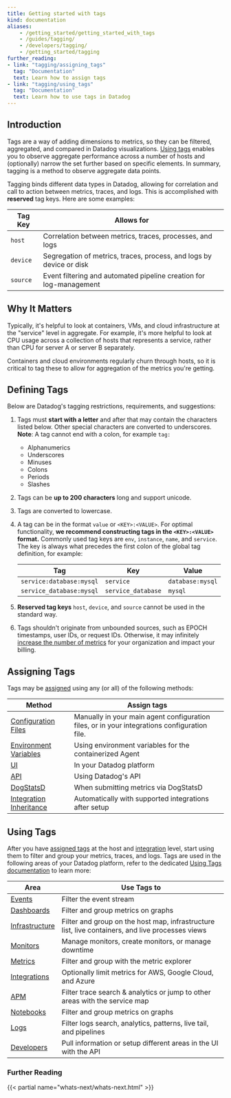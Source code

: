 ```yaml
---
title: Getting started with tags
kind: documentation
aliases:
    - /getting_started/getting_started_with_tags
    - /guides/tagging/
    - /developers/tagging/
    - /getting_started/tagging
further_reading:
- link: "tagging/assigning_tags"
  tag: "Documentation"
  text: Learn how to assign tags
- link: "tagging/using_tags"
  tag: "Documentation"
  text: Learn how to use tags in Datadog
---
```


## Introduction

Tags are a way of adding dimensions to metrics, so they can be filtered, aggregated, and compared in Datadog visualizations. [Using tags][1] enables you to observe aggregate performance across a number of hosts and (optionally) narrow the set further based on specific elements. In summary, tagging is a method to observe aggregate data points.

Tagging binds different data types in Datadog, allowing for correlation and call to action between metrics, traces, and logs. This is accomplished with **reserved** tag keys. Here are some examples:

| Tag Key  | Allows for                                                          |
|----------|---------------------------------------------------------------------|
| `host`   | Correlation between metrics, traces, processes, and logs            |
| `device` | Segregation of metrics, traces, process, and logs by device or disk |
| `source` | Event filtering and automated pipeline creation for log-management  |

## Why It Matters

Typically, it's helpful to look at containers, VMs, and cloud infrastructure at the "service" level in aggregate. For example, it's more helpful to look at CPU usage across a collection of hosts that represents a service, rather than CPU for server A or server B separately.

Containers and cloud environments regularly churn through hosts, so it is critical to tag these to allow for aggregation of the metrics you're getting.

## Defining Tags

Below are Datadog's tagging restrictions, requirements, and suggestions:

1. Tags must **start with a letter** and after that may contain the characters listed below. Other special characters are converted to underscores. **Note**: A tag cannot end with a colon, for example `tag:`

    * Alphanumerics
    * Underscores
    * Minuses
    * Colons
    * Periods
    * Slashes

2. Tags can be **up to 200 characters** long and support unicode.
3. Tags are converted to lowercase.
4. A tag can be in the format `value` or `<KEY>:<VALUE>`. For optimal functionality, **we recommend constructing tags in the `<KEY>:<VALUE>` format.** Commonly used tag keys are `env`, `instance`, `name`, and `service`. The key is always what precedes the first colon of the global tag definition, for example:
    
    | Tag                      | Key                | Value            |
    |--------------------------|--------------------|------------------|
    | `service:database:mysql` | `service`          | `database:mysql` |
    | `service_database:mysql` | `service_database` | `mysql`          |

5.  **Reserved tag keys** `host`, `device`, and `source` cannot be used in the standard way.

6. Tags shouldn't originate from unbounded sources, such as EPOCH timestamps, user IDs, or request IDs. Otherwise, it may infinitely [increase the number of metrics][29] for your organization and impact your billing.

## Assigning Tags

Tags may be [assigned][21] using any (or all) of the following methods:

| Method                        | Assign tags                                                                                  |
|-------------------------------|----------------------------------------------------------------------------------------------|
| [Configuration Files][22]     | Manually in your main agent configuration files, or in your integrations configuration file. |
| [Environment Variables][23]   | Using environment variables for the containerized Agent                                      |
| [UI][24]                      | In your Datadog platform                                                                     |
| [API][25]                     | Using Datadog's API                                                                          |
| [DogStatsD][26]               | When submitting metrics via DogStatsD                                                        |
| [Integration Inheritance][27] | Automatically with supported integrations after setup                                        |

## Using Tags

After you have [assigned tags][21] at the host and [integration][11] level, start using them to filter and group your metrics, traces, and logs. Tags are used in the following areas of your Datadog platform, refer to the dedicated [Using Tags documentation][1] to learn more:

| Area                 | Use Tags to                                                                                      |
|----------------------|--------------------------------------------------------------------------------------------------|
| [Events][12]         | Filter the event stream                                                                          |
| [Dashboards][13]     | Filter and group metrics on graphs                                                               |
| [Infrastructure][14] | Filter and group on the host map, infrastructure list, live containers, and live processes views |
| [Monitors][15]       | Manage monitors, create monitors, or manage downtime                                             |
| [Metrics][16]        | Filter and group with the metric explorer                                                        |
| [Integrations][17]   | Optionally limit metrics for AWS, Google Cloud, and Azure                                        |
| [APM][18]            | Filter trace search & analytics or jump to other areas with the service map                      |
| [Notebooks][19]      | Filter and group metrics on graphs                                                               |
| [Logs][20]           | Filter logs search, analytics, patterns, live tail, and pipelines                                |
| [Developers][28]     | Pull information or setup different areas in the UI with the API                                 |

### Further Reading

{{< partial name="whats-next/whats-next.html" >}}

[1]: /tagging/using_tags
[2]: /developers/dogstatsd
[3]: /integrations/amazon_web_services
[4]: /integrations/azure
[5]: /integrations/google_app_engine
[6]: /api
[7]: /integrations/chef
[8]: /integrations/puppet
[9]: /graphing/infrastructure
[10]: /developers/metrics/custom_metrics
[11]: /integrations
[12]: /tagging/using_tags/#events
[13]: /tagging/using_tags/#dashboards
[14]: /tagging/using_tags/#infrastructure
[15]: /tagging/using_tags/#monitors
[16]: /tagging/using_tags/#metrics
[17]: /tagging/using_tags/#integrations
[18]: /tagging/using_tags/#apm
[19]: /tagging/using_tags/#notebooks
[20]: /tagging/using_tags/#logs
[21]: /tagging/assigning_tags/
[22]: /tagging/assigning_tags/#configuration-files
[23]: /tagging/assigning_tags/#environment-variables
[24]: /tagging/assigning_tags/#ui
[25]: /tagging/assigning_tags/#api
[26]: /tagging/assigning_tags/#dogstatsd
[27]: /tagging/assigning_tags/#integration-inheritance
[28]: /tagging/using_tags/#developers
[29]: /developers/metrics/custom_metrics/#how-is-a-custom-metric-defined
